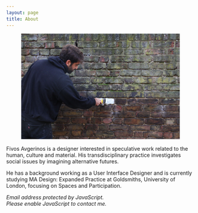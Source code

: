 ```yaml
---
layout: page
title: About
---
```

<figure>
    <img src="/images/2018/11/IMG_9617 copy.jpg" class="imgbleed">
</figure>

Fivos Avgerinos is a designer interested in speculative work related to the human, culture and material. His transdisciplinary practice investigates social issues by imagining alternative futures.

He has a background working as a User Interface Designer and is currently studying MA Design: Expanded Practice at Goldsmiths, University of London, focusing on Spaces and Participation.

<script type="text/javascript">
emailE='me.com'
emailE=('afivos' + '@' + emailE)
document.write('<a href="mailto:' + emailE + '">' + emailE + '</a>')
</script>

<noscript>
    <em>Email address protected by JavaScript.
    <br>Please enable JavaScript to contact me.</em>
</noscript>